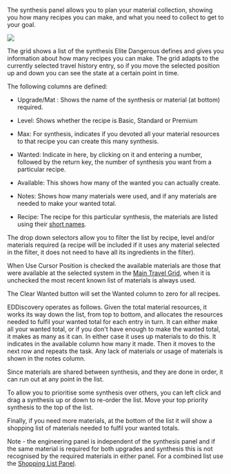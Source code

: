 The synthesis panel allows you to plan your material collection, showing you how many recipes you can make, and what you need to collect to get to your goal.

![](https://imgur.com/4oYFELZ)

The grid shows a list of the synthesis Elite Dangerous defines and gives you information about how many recipes you can make.  The grid adapts to the currently selected travel history entry, so if you move the selected position up and down you can see the state at a certain point in time.

The following columns are defined:

* Upgrade/Mat : Shows the name of the synthesis or material (at bottom) required.

* Level: Shows whether the recipe is Basic, Standard or Premium

* Max: For synthesis, indicates if you devoted all your material resources to that recipe you can create this many synthesis.

* Wanted: Indicate in here, by clicking on it and entering a number, followed by the return key, the number of synthesis you want from a particular recipe.

* Available: This shows how many of the wanted you can actually create.

* Notes: Shows how many materials were used, and if any materials are needed to make your wanted total.

* Recipe: The recipe for this particular synthesis, the materials are listed using their [short names](https://github.com/EDDiscovery/EDDiscovery/wiki/Material-Short-Names-List).

The drop down selectors allow you to filter the list by recipe, level and/or materials required (a recipe will be included if it uses any material selected in the filter, it does not need to have all its ingredients in the filter).

When Use Cursor Position is checked the available materials are those that were available at the selected system in the [Main Travel Grid](https://github.com/EDDiscovery/EDDiscovery/wiki/Using-the-History-Tab), when it is unchecked the most recent known list of materials is always used.

The Clear Wanted button will set the Wanted column to zero for all recipes.

EDDiscovery operates as follows.  Given the total material resources, it works its way down the list, from top to bottom, and allocates the resources needed to fulfil your wanted total for each entry in turn.  It can either make all your wanted total, or if you don't have enough to make the wanted total, it makes as many as it can. In either case it uses up materials to do this.  It indicates in the available column how many it made. Then it moves to the next row and repeats the task.  Any lack of materials or usage of materials is shown in the notes column.

Since materials are shared between synthesis, and they are done in order, it can run out at any point in the list.  

To allow you to prioritise some synthesis over others, you can left click and drag a synthesis up or down to re-order the list.  Move your top priority synthesis to the top of the list.

Finally, if you need more materials, at the bottom of the list it will show a shopping list of materials needed to fulfil your wanted totals.

Note - the engineering panel is independent of the synthesis panel and if the same material is required for both upgrades and synthesis this is not recognised by the required materials in either panel.  For a combined list use the [Shopping List Panel](https://github.com/EDDiscovery/EDDiscovery/wiki/Using-the-Shopping-List-Panel).

